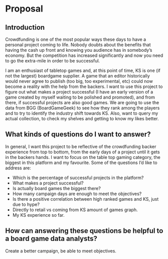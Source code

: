 # Proposal

## Introduction
Crowdfunding is one of the most popular ways these days to have a personal project coming to life. Nobody doubts about the benefits that having the cash up front and knowing you audience has in somebody’s economy. But the competition has increased significantly and now you need to go the extra-mile in order to be successful.

I am an enthusiast of tabletop games and, at this point of time, KS is one (if not the largest) boardgame supplier. A game that an editor historically would never agree to publish (too big, too experimental, etc) could now become a reality with the help from the backers. I want to use this project to figure out what makes a project successful (I have an early version of a game created by myself waiting to be polished and promoted), and from there, if successful projects are also good games. We are going to use the data from BGG (BoardGameGeek) to see how they rank among the players and to try to identify the industry shift towards KS. Also, want to query my actual collection, to check my shelves and getting to know my likes better.

## What kinds of questions do I want to answer?

In general, I want this project to be reflective of the crowdfunding backer experience from top to bottom, from the early days of a project until it gets in the backers hands. I want to  focus on the table top gaming category, the biggest in this platform and my favourite. Some of the questions I’d like to address are:

- Which is the percentage of successful projects in the platform?
- What makes a project successful?
- Is actually board games the biggest there?
- How many campaign days are enough to meet the objectives?
- Is there a positive correlation between high ranked games and KS, just due to hype?
- Directly to retail vs coming from KS amount of games graph.
- My KS experience so far.

## How can answering these questions be helpful to a board game data analysts?
Create a better campaign, be able to meet objectives.
